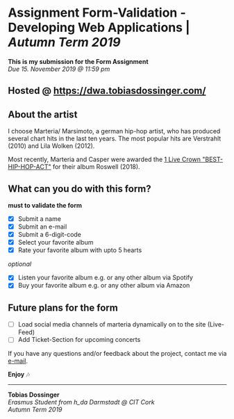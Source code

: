 # Assignment Form-Validation - Developing Web Applications | *Autumn Term 2019*

**This is my submission for the Form Assignment** </br>
*Due 15. November 2019 @ 11:59 pm* 

## Hosted @ https://dwa.tobiasdossinger.com/ 

##  About the artist
I choose Marteria/ Marsimoto, a german hip-hop artist, who has produced several chart hits in the last ten years. The most popular hits are Verstrahlt (2010) and Lila Wolken (2012). 

Most recently, Marteria and Casper were awarded the [1 Live Crown "BEST-HIP-HOP-ACT"](https://www1.wdr.de/radio/1live-krone/gewinner/index.html) for their album Roswell (2018).


## What can you do with this form?

**must to validate the form**
- [x] Submit a name
- [x] Submit an e-mail
- [x] Submit a 6-digit-code
- [x] Select your favorite album
- [x] Rate your favorite album with upto 5 hearts

*optional*
- [x] Listen your favorite album e.g. or any other album via Spotify
- [x] Buy your favorite album e.g. or any other album via Amazon

## Future plans for the form

- [ ] Load social media channels of marteria dynamically on to the site (Live-Feed)
- [ ] Add Ticket-Section for upcoming concerts

If you have any questions and/or feedback about the project, contact me via [e-mail](mailto:mail.tobiasdossinger.com). 

**Enjoy** 🎶

------------------------------------

**Tobias Dossinger** <br/>
*Erasmus Student from h_da Darmstadt @ CIT Cork* <br/>
*Autumn Term 2019*

